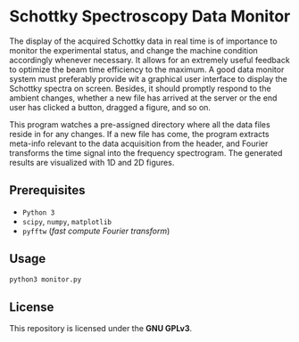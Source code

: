 # Schottky Spectroscopy Data Monitor
The display of the acquired Schottky data in real time is of importance to monitor the experimental status, and change the machine condition accordingly whenever necessary.
It allows for an extremely useful feedback to optimize the beam time efficiency to the maximum.
A good data monitor system must preferably provide wit a graphical user interface to display the Schottky spectra on screen.
Besides, it should promptly respond to the ambient changes, whether a new file has arrived at the server or the end user has clicked a button, dragged a figure, and so on.

This program watches a pre-assigned directory where all the data files reside in for any changes.
If a new file has come, the program extracts meta-info relevant to the data acquisition from the header, and Fourier transforms the time signal into the frequency spectrogram.
The generated results are visualized with 1D and 2D figures.

## Prerequisites
 - `Python 3`
 - `scipy`, `numpy`, `matplotlib`
 - `pyfftw` (_fast compute Fourier transform_)

## Usage
```python
python3 monitor.py
```

## License
This repository is licensed under the **GNU GPLv3**.
